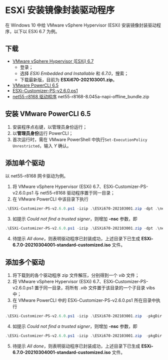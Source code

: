 # ESXi 安装镜像封装驱动程序
在 Windows 10 中给 VMware vSphere Hypervisor (ESXi) 安装镜像封装驱动程序，以下以 ESXi 6.7 为例。
## 下载
- [VMware vSphere Hypervisor (ESXi) 6.7](https://my.vmware.com/cn/group/vmware/patch)
  - 登录；
  - 选择 *ESXi Embedded and Installable* 和 *6.7.0*，搜索；
  - 下载最新版，目前为 **ESXi670-202103001.zip**。
- [VMware PowerCLI 6.5](https://code.vmware.com/web/tool/6.5%20R1/vmware-powercli)
- [ESXi-Customizer-PS-v2.6.0.ps1](https://www.v-front.de/p/esxi-customizer-ps.html)
- [net55-r8168 驱动程序](https://vibsdepot.v-front.de/wiki/index.php/Net55-r8168) net55-r8168-8.045a-napi-offline_bundle.zip
## 安装 VMware PowerCLI 6.5
1. 安装程序点右键，以管理员身份运行；
2. 以**管理员身份**运行 PowerCLI；
3. 首次运行时，需在 VMware PowerShell 中执行`Set-ExecutionPolicy Unrestricted`，输入 *Y* 确认。
## 添加单个驱动
以 net55-r8168 网卡驱动为例。
1. 将 VMware vSphere Hypervisor (ESXi) 6.7、ESXi-Customizer-PS-v2.6.0.ps1 与 net55-r8168 驱动程序置于同一目录；
2. 在 VMware PowerCLI 中该目录下执行

```PowerShell
.\ESXi-Customizer-PS-v2.6.0.ps1 -izip .\ESXi670-202103001.zip -dpt .\net55-r8168-8.045a-napi-offline_bundle.zip -load net55-r8168
```

3. 如提示 *Could not find a trusted signer*，则增加 **-nsc** 参数，即

```PowerShell
.\ESXi-Customizer-PS-v2.6.0.ps1 -izip .\ESXi670-202103001.zip -dpt .\net55-r8168-8.045a-napi-offline_bundle.zip -load net55-r8168 -nsc
```

4. 待提示 *All done*，则表明驱动程序已封装成功，上述目录下已生成 **ESXi-6.7.0-20210304001-standard-customized.iso** 文件。
## 添加多个驱动
1. 将下载到的各个驱动程序 zip 文件解压，分别得到一个 *vib* 文件；
2. 将 VMware vSphere Hypervisor (ESXi) 6.7、ESXi-Customizer-PS-v2.6.0.ps1 置于同一目录，将所有 *.vib* 文件置于该目录的一个子目录 vibs 中；
3. 在 VMware PowerCLI 中的 ESXi-Customizer-PS-v2.6.0.ps1 所在目录中执行

```PowerShell
.\ESXi-Customizer-PS-v2.6.0.ps1 -izip .\ESXi670-202103001.zip  -pkgDir .\vibs
```

4. 如提示 *Could not find a trusted signer*，则增加 **-nsc** 参数，即

```PowerShell
.\ESXi-Customizer-PS-v2.6.0.ps1 -izip .\ESXi670-202103001.zip  -pkgDir .\vibs -nsc
```

5. 待提示 *All done*，则表明驱动程序已封装成功，上述目录下已生成 **ESXi-6.7.0-20210304001-standard-customized.iso** 文件。
